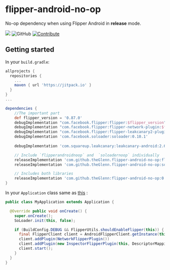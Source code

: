 # flipper-android-no-op
No-op dependency when using Flipper Android in **release** mode.

[![](https://jitpack.io/v/theGlenn/flipper-android-no-op.svg)](https://jitpack.io/#theGlenn/flipper-android-no-op)
![GitHub](https://img.shields.io/github/license/theglenn/flipper-android-no-op.svg)
[![Contribute](https://img.shields.io/badge/contributions-friendly-b44ac1.svg)](https://egghead.io/series/how-to-contribute-to-an-open-source-project-on-github)

## Getting started

In your `build.gradle`:

```groovy
allprojects {
  repositories {
    ...
    maven { url 'https://jitpack.io' }
  }
}
...

dependencies {
    //The important part
    def flipper_version = '0.87.0'
    debugImplementation "com.facebook.flipper:flipper:$flipper_version"
    debugImplementation "com.facebook.flipper:flipper-network-plugin:$flipper_version"
    debugImplementation "com.facebook.flipper:flipper-leakcanary2-plugin:$flipper_version"
    debugImplementation 'com.facebook.soloader:soloader:0.10.1'
    
    debugImplementation 'com.squareup.leakcanary:leakcanary-android:2.6'

    // Include `flipperandroidnoop` and  `soloadernoop` individually
    releaseImplementation 'com.github.theGlenn.flipper-android-no-op:flipperandroidnoop:0.7.0
    releaseImplementation 'com.github.theGlenn.flipper-android-no-op:soloadernoop:0.7.0'

    // Includes both libraries
    releaseImplementation 'com.github.theGlenn:flipper-android-no-op:0.7.0'
}
```

In your `Application` class same as [this](https://fbflipper.com/docs/getting-started/android-native#application-setup) :
```java
public class MyApplication extends Application {

  @Override public void onCreate() {
    super.onCreate();
    SoLoader.init(this, false);

    if (BuildConfig.DEBUG && FlipperUtils.shouldEnableFlipper(this)) {
      final FlipperClient client = AndroidFlipperClient.getInstance(this);
      client.addPlugin(NetworkFlipperPlugin())
      client.addPlugin(new InspectorFlipperPlugin(this, DescriptorMapping.withDefaults()));
      client.start();
    }
  }
}
```
